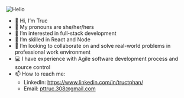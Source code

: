 <img src="https://media.tenor.com/F2Yu8YbVV_MAAAAC/hello-cat.gif" title="Hello" width="" alt="Hello" />

- 👋 Hi, I’m Truc
- 🌈 My pronouns are she/her/hers
- 👀 I’m interested in full-stack development
- 🌱 I’m skilled in React and Node
- 💞️ I’m looking to collaborate on and solve real-world problems in professional work environment
- ‍💻 I have experience with Agile software development process and source control
- 📫 How to reach me: 
  + LinkedIn: https://www.linkedin.com/in/tructphan/ 
  + Email: pttruc.308@gmail.com

<!---
tructphan/tructphan is a ✨ special ✨ repository because its `README.md` (this file) appears on your GitHub profile.
You can click the Preview link to take a look at your changes.
--->
